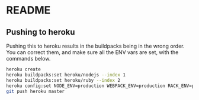 # README

## Pushing to heroku

Pushing this to heroku results in the buildpacks being in the wrong order. You
can correct them, and make sure all the ENV vars are set, with the commands
below.

```bash
heroku create
heroku buildpacks:set heroku/nodejs --index 1
heroku buildpacks:set heroku/ruby --index 2
heroku config:set NODE_ENV=production WEBPACK_ENV=production RACK_ENV=production RAILS_ENV=production RAILS_LOG_TO_STDOUT=enabled RAILS_SERVE_STATIC_FILES=enabled
git push heroku master
```
